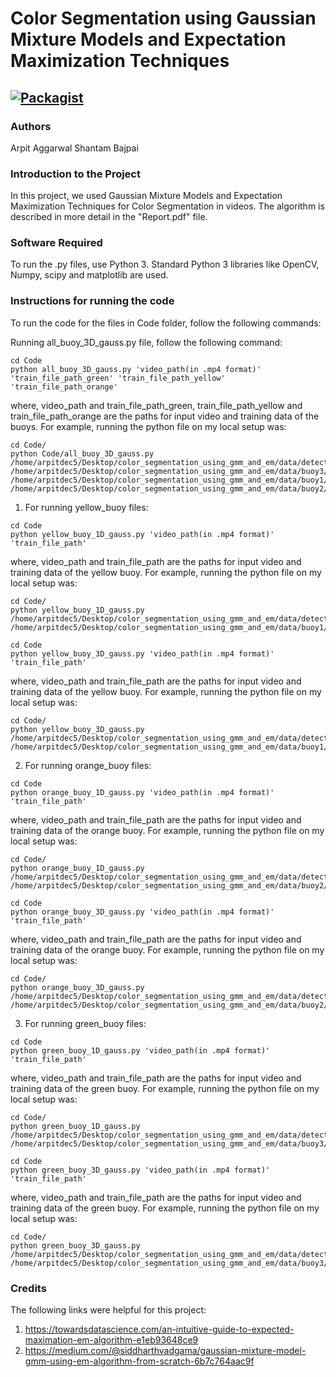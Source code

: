 # Color Segmentation using Gaussian Mixture Models and Expectation Maximization Techniques

[![Packagist](https://img.shields.io/packagist/l/doctrine/orm.svg)](LICENSE.md)
---


### Authors
Arpit Aggarwal
Shantam Bajpai


### Introduction to the Project
In this project, we used Gaussian Mixture Models and Expectation Maximization Techniques for Color Segmentation in videos. The algorithm is described in more detail in the "Report.pdf" file.


### Software Required
To run the .py files, use Python 3. Standard Python 3 libraries like OpenCV, Numpy, scipy and matplotlib are used.


### Instructions for running the code
To run the code for the files in Code folder, follow the following commands:


Running all_buoy_3D_gauss.py file, follow the following command:

```
cd Code
python all_buoy_3D_gauss.py 'video_path(in .mp4 format)' 'train_file_path_green' 'train_file_path_yellow' 'train_file_path_orange'
```
where, video_path and train_file_path_green, train_file_path_yellow and train_file_path_orange are the paths for input video and training data of the buoys. For example, running the python file on my local setup was:

```
cd Code/
python Code/all_buoy_3D_gauss.py /home/arpitdec5/Desktop/color_segmentation_using_gmm_and_em/data/detectbuoy.avi /home/arpitdec5/Desktop/color_segmentation_using_gmm_and_em/data/buoy3/train /home/arpitdec5/Desktop/color_segmentation_using_gmm_and_em/data/buoy1/train /home/arpitdec5/Desktop/color_segmentation_using_gmm_and_em/data/buoy2/train
```


1. For running yellow_buoy files:
```
cd Code
python yellow_buoy_1D_gauss.py 'video_path(in .mp4 format)' 'train_file_path'
```
where, video_path and train_file_path are the paths for input video and training data of the yellow buoy. For example, running the python file on my local setup was:

```
cd Code/
python yellow_buoy_1D_gauss.py /home/arpitdec5/Desktop/color_segmentation_using_gmm_and_em/data/detectbuoy.avi /home/arpitdec5/Desktop/color_segmentation_using_gmm_and_em/data/buoy1/train
```


```
cd Code
python yellow_buoy_3D_gauss.py 'video_path(in .mp4 format)' 'train_file_path'
```
where, video_path and train_file_path are the paths for input video and training data of the yellow buoy. For example, running the python file on my local setup was:

```
cd Code/
python yellow_buoy_3D_gauss.py /home/arpitdec5/Desktop/color_segmentation_using_gmm_and_em/data/detectbuoy.avi /home/arpitdec5/Desktop/color_segmentation_using_gmm_and_em/data/buoy1/train
```


2. For running orange_buoy files:
```
cd Code
python orange_buoy_1D_gauss.py 'video_path(in .mp4 format)' 'train_file_path'
```
where, video_path and train_file_path are the paths for input video and training data of the orange buoy. For example, running the python file on my local setup was:

```
cd Code/
python orange_buoy_1D_gauss.py /home/arpitdec5/Desktop/color_segmentation_using_gmm_and_em/data/detectbuoy.avi /home/arpitdec5/Desktop/color_segmentation_using_gmm_and_em/data/buoy2/train
```


```
cd Code
python orange_buoy_3D_gauss.py 'video_path(in .mp4 format)' 'train_file_path'
```
where, video_path and train_file_path are the paths for input video and training data of the orange buoy. For example, running the python file on my local setup was:

```
cd Code/
python orange_buoy_3D_gauss.py /home/arpitdec5/Desktop/color_segmentation_using_gmm_and_em/data/detectbuoy.avi /home/arpitdec5/Desktop/color_segmentation_using_gmm_and_em/data/buoy2/train
```


3. For running green_buoy files:
```
cd Code
python green_buoy_1D_gauss.py 'video_path(in .mp4 format)' 'train_file_path'
```
where, video_path and train_file_path are the paths for input video and training data of the green buoy. For example, running the python file on my local setup was:

```
cd Code/
python green_buoy_1D_gauss.py /home/arpitdec5/Desktop/color_segmentation_using_gmm_and_em/data/detectbuoy.avi /home/arpitdec5/Desktop/color_segmentation_using_gmm_and_em/data/buoy3/train
```


```
cd Code
python green_buoy_3D_gauss.py 'video_path(in .mp4 format)' 'train_file_path'
```
where, video_path and train_file_path are the paths for input video and training data of the green buoy. For example, running the python file on my local setup was:

```
cd Code/
python green_buoy_3D_gauss.py /home/arpitdec5/Desktop/color_segmentation_using_gmm_and_em/data/detectbuoy.avi /home/arpitdec5/Desktop/color_segmentation_using_gmm_and_em/data/buoy3/train
```


### Credits
The following links were helpful for this project:
1. https://towardsdatascience.com/an-intuitive-guide-to-expected-maximation-em-algorithm-e1eb93648ce9
2. https://medium.com/@siddharthvadgama/gaussian-mixture-model-gmm-using-em-algorithm-from-scratch-6b7c764aac9f

